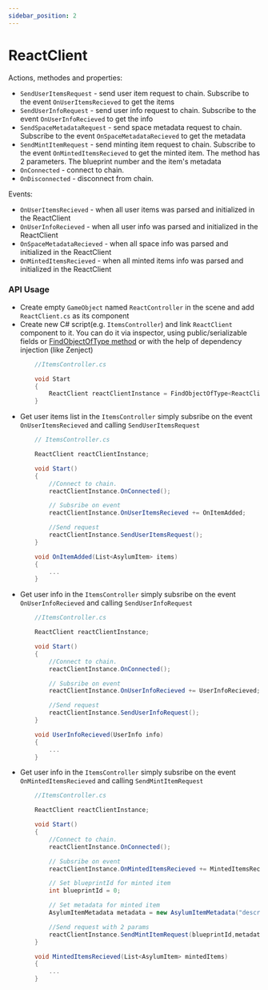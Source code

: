 ```yaml
---
sidebar_position: 2
---
```


# ReactClient

Actions, methodes and properties:
- `SendUserItemsRequest` - send user item request to chain. Subscribe to the event `OnUserItemsRecieved` to get the items
- `SendUserInfoRequest` - send user info request to chain. Subscribe to the event `OnUserInfoRecieved` to get the info
- `SendSpaceMetadataRequest` - send space metadata request to chain. Subscribe to the event `OnSpaceMetadataRecieved` to get the metadata
- `SendMintItemRequest` - send minting item request to chain. Subscribe to the event `OnMintedItemsRecieved` to get the minted item. The method has 2 parameters. The blueprint number and the item's metadata
- `OnConnected` - connect to chain.
- `OnDisconnected` - disconnect from chain.

Events:
- `OnUserItemsRecieved` - when all user items was parsed and initialized in the ReactClient
- `OnUserInfoRecieved` - when all user info was parsed and initialized in the ReactClient
- `OnSpaceMetadataRecieved` - when all space info was parsed and initialized in the ReactClient
- `OnMintedItemsRecieved` - when all minted items info was parsed and initialized in the ReactClient

### API Usage
- Create empty `GameObject` named `ReactController` in the scene and add `ReactClient.cs` as its component
- Create new C# script(e.g. `ItemsController`) and link `ReactClient` component to it. You can do it via inspector, using public/serializable fields or [FindObjectOfType method](https://docs.unity3d.com/ScriptReference/Object.FindObjectOfType.html) or with the help of dependency injection (like Zenject)
    ```cs
        //ItemsController.cs

        void Start
        {
            ReactClient reactClientInstance = FindObjectOfType<ReactClient>();
        }
    ```
- Get user items list in the `ItemsController` simply subsribe on the event `OnUserItemsRecieved` and calling `SendUserItemsRequest`
    ```cs
        // ItemsController.cs

        ReactClient reactClientInstance;

        void Start()
        {
            //Connect to chain.
            reactClientInstance.OnConnected();

            // Subsribe on event
            reactClientInstance.OnUserItemsRecieved += OnItemAdded;

            //Send request
            reactClientInstance.SendUserItemsRequest();
        }

        void OnItemAdded(List<AsylumItem> items)
        {
            ...
        }
    ```
- Get user info in the `ItemsController` simply subsribe on the event `OnUserInfoRecieved` and calling `SendUserInfoRequest`
    ```cs
        //ItemsController.cs

        ReactClient reactClientInstance;

        void Start()
        {    
            //Connect to chain.
            reactClientInstance.OnConnected();

            // Subsribe on event
            reactClientInstance.OnUserInfoRecieved += UserInfoRecieved;

            //Send request
            reactClientInstance.SendUserInfoRequest();
        }

        void UserInfoRecieved(UserInfo info)
        {
            ...
        }
    ```
- Get user info in the `ItemsController` simply subsribe on the event `OnMintedItemsRecieved` and calling `SendMintItemRequest`
    ```cs
        //ItemsController.cs

        ReactClient reactClientInstance;

        void Start()
        {    
            //Connect to chain.
            reactClientInstance.OnConnected();

            // Subsribe on event
            reactClientInstance.OnMintedItemsRecieved += MintedItemsRecieved;

            // Set blueprintId for minted item
            int blueprintId = 0;

            // Set metadata for minted item
            AsylumItemMetadata metadata = new AsylumItemMetadata("description of minted item","name of minted item");

            //Send request with 2 params
            reactClientInstance.SendMintItemRequest(blueprintId,metadata);
        }

        void MintedItemsRecieved(List<AsylumItem> mintedItems)
        {
            ...
        }
    ```
